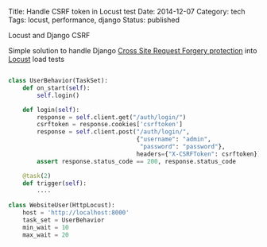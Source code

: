 Title: Handle CSRF token in Locust test
Date: 2014-12-07
Category: tech
Tags: locust, performance, django
Status: published

Locust and Django CSRF

<!-- PELICAN_END_SUMMARY -->

Simple solution to handle Django 
[Cross Site Request Forgery protection](https://docs.djangoproject.com/en/dev/ref/csrf/)
into [Locust](http://locust.io/) load tests

```python

class UserBehavior(TaskSet):
    def on_start(self):
        self.login()

    def login(self):
        response = self.client.get("/auth/login/")
        csrftoken = response.cookies['csrftoken']
        response = self.client.post("/auth/login/", 
                                    {"username": "admin",
                                     "password": "password"},
                                    headers={"X-CSRFToken": csrftoken})
        assert response.status_code == 200, response.status_code

    @task(2)
    def trigger(self):
        ....
          
class WebsiteUser(HttpLocust):
    host = 'http://localhost:8000'
    task_set = UserBehavior
    min_wait = 10
    max_wait = 20

```
